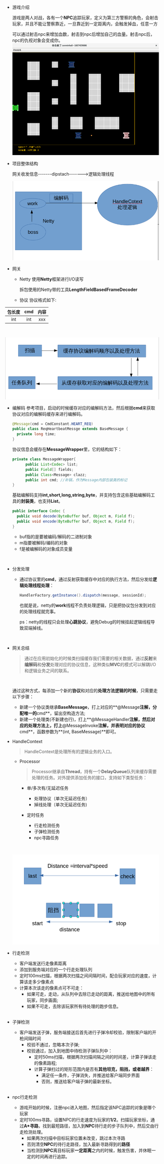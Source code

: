 - 游戏介绍

   游戏是两人对战，各有一个**NPC**追踪玩家，定义为第三方警察的角色，会射击玩家，并且不能让警察靠近，一旦靠近到一定距离内，会触发掉血，任意一方

  可以通过射击npc来增加血数，射击到npc后增加自己的血量。射击npc后，npc的仇视对象会变成你。
  ![](./src/resources/界面.png)

- 项目整体结构

  网关收发信息-------dipstach------->逻辑处理线程

  ![结构](./src/resources/结构.png)



- 网关
  - Netty
     使用**Netty**框架进行I/O读写

     拆包使用的Netty带的工具**LengthFieldBasedFrameDecoder**
   - 协议
      协议格式如下:

| 包长度  | cmd  |  内容  |
| :--: | :--: | :--: |
| int  | int  | xxx  |
​		 

 ![编解码](./src/resources/编解码.png)

   - 编解码
      参考项目，启动的时候缓存对应的编解码方法，然后根据**cmd**来获取协议对应的编解码缓存来进行编解码。
      ​    
      ```java
      @Message(cmd = CmdConstant.HEART_REQ)
      public class ReqHeartbeatMessge extends BaseMessage {
      	private long time;
      }
      ```

      协议信息会缓存在**MessageWrapper**里，它的结构如下：
      ​    
      ```java
      private class MessageWrapper{
      		public List<Codec> list;
      		public Field[] fields;
      		public Class<Message> clazz;
      		public int cmd; //补锅，作为Message内部包装类的标记
      }
      ```

      基础编解码支持**int,short,long,string,byte**，并支持包含这些基础编解码工具的**封装类**，也支持**List**。
      ​    
      ```java
      public interface Codec {
      	public void decode(ByteBuffer buf, Object m, Field f);
      	public void encode(ByteBuffer buf, Object m, Field f);
      }
      ```

      - buf指的是要被编码/解码的二进制对象
      - m指要被解码/编码的对象
      - f是被编解码的对象成员变量

      ​

  - 分发处理

     - 通过协议里的**cmd**，通过反射获取缓存中对应的执行方法，然后分发给**逻辑处理线程处理**：

       ```java
       HandlerFactory.getInstance().dispatch(message, sessionId);
       ```

       也就是说，netty的**work**线程不负责处理逻辑，只是把协议包分发到对应的处理线程就完事。

       ps：netty的线程只会处理**心跳协议**，避免Debug的时候挂起逻辑线程导致双端掉线。

       ​

  - 网关总结

     > 通过在应用初始化的时候类扫描缓存我们需要的相关数据，通过**反射**来**编解码**和**分发**处理对应的协议信息，这种类似**MVC**的模式可以解耦I/O和逻辑业务之间的联系。

     ​

     通过这种方式，每添加一个新的**协议**和对应的**处理方法逻辑的时候**，只需要走以下步骤：

     - 新建一个协议类继承**BaseMessage**，打上对应的**@Message**注解，分配唯一的**cmd**，留出空构造方法;
     - 新建一个处理类(不新建也行)，打上**@MessageHandler**注解，然后对应的处理方法上，打上**@MessageInvoke**注解，并表明对应的协议**cmd**，函数参数为**(int, BaseMessage)**即可。


 


- HandleContext

  > HandleContext是处理所有的逻辑业务的入口。

  - Processor

    > Processor继承自**Thread**，持有一个**DelayQueue**队列来缓存需要处理的任务。对外提供添加任务的接口，支持如下类型任务：

    - 单/多次有/无延迟任务

      - 处理协议（单次无延迟任务）
      - 掉线处理（单次无延迟任务)

    - 定时任务

      - 行走检测任务
      - 子弹检测任务
      - npc寻路任务

      ​

  ![阻挡检测](./src/resources/阻挡.png)

- 行走检测

  - 客户端发送行走像素距离
  - 添加到服务端对应的一个行走处理队列
  - 定时100ms扫描，根据两次扫描之间间隔时间，配合玩家对应的速度，计算该走多少像素点
  - 计算本次该走的像素点可不可走：
    - 如果可走，走动，从队列中去除已走动的距离，推送给地图中的所有玩家，同步画面;
    - 如果不可走，去除该玩家所有待处理的跑步信息。

  </br>

- 子弹检测
    - 客户端发送子弹，服务端接送后首先进行子弹冷却校验，限制客户端的开枪间隔时间
      - 校验不通过，忽略本次子弹;
      - 校验通过，加入到地图中待检测子弹队列中：
        - 定时50ms扫描，根据两次扫描间隔之间的时间差，计算子弹该走的像素路程;
        - 计算子弹扫过的矩形范围内是否有**其他坦克，阻挡，或者越界**：
          - 满足任一条件，子弹消失，并推送给客户端同步界面
          - 否则，推送给客户端子弹的最新坐标。

    </br>

- npc行走检测
    - 游戏开始的时候，注册npc进入地图，然后指定该NPC追踪的对象是哪个玩家
    - 定时100ms寻路，设置NPC的行走速度为玩家的**1/2**。扫描玩家坐标，通过**A*寻路**，找到最短路径，加入到**NPC**待行走的步子队列中，然后交由行走检测处理。
      - 如果两次扫描中目标玩家位置未改变，跳过本次寻路
      - 否则清空**NPC**的待行走路径，加入最新寻路得到的**路径**
      - 当检测到**NPC**离目标玩家**一定距离**之内的时候，触发伤害，并休眠一定的时间再进行追踪。​


